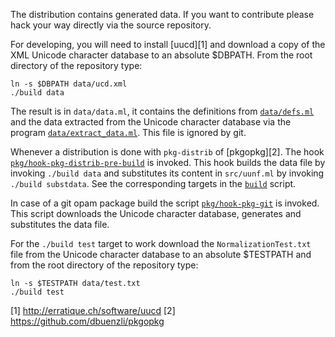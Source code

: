 The distribution contains generated data. If you want to contribute
please hack your way directly via the source repository.

For developing, you will need to install [uucd][1] and download a copy
of the XML Unicode character database to an absolute $DBPATH. From the
root directory of the repository type:

    ln -s $DBPATH data/ucd.xml
    ./build data

The result is in `data/data.ml`, it contains the definitions from
[`data/defs.ml`](data/defs.ml) and the data extracted from the Unicode
character database via the program
[`data/extract_data.ml`](data/extract_data.ml). This file is ignored
by git. 

Whenever a distribution is done with `pkg-distrib` of
[pkgopkg][2]. The hook 
[`pkg/hook-pkg-distrib-pre-build`](pkg/hook-pkg-distrib-pre-build) is
invoked. This hook builds the data file by invoking `./build data` 
and substitutes its content in `src/uunf.ml` by invoking 
`./build substdata`. See the corresponding targets in the
[`build`](build) script. 

In case of a git opam package build the script
[`pkg/hook-pkg-git`](pkg/hook-pkg-git) is invoked. This script
downloads the Unicode character database, generates and substitutes
the data file.

For the `./build test` target to work download the
`NormalizationTest.txt` file from the Unicode character database to an
absolute $TESTPATH and from the root directory of the repository type:

    ln -s $TESTPATH data/test.txt
    ./build test

[1] http://erratique.ch/software/uucd
[2] https://github.com/dbuenzli/pkgopkg
